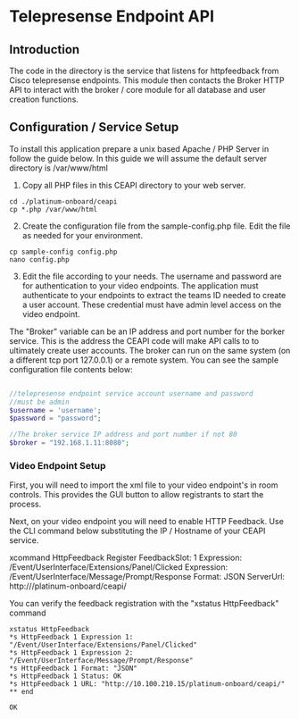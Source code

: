 # Telepresense Endpoint API

## Introduction

The code in the directory is the service that listens for httpfeedback from Cisco telepresense
endpoints.  This module then contacts the Broker HTTP API to interact with the broker / core module
for all database and user creation functions.

## Configuration / Service Setup

To install this application prepare a unix based Apache / PHP Server in follow the guide below.
In this guide we will assume the default server directory is /var/www/html

1. Copy all PHP files in this CEAPI directory to your web server.
```
cd ./platinum-onboard/ceapi
cp *.php /var/www/html
```
2. Create the configuration file from the sample-config.php file.  Edit the file
as needed for your environment.
```
cp sample-config config.php
nano config.php
```
3. Edit the file according to your needs.  The username and password are for authentication
to your video endpoints.  The application must authenticate to your endpoints to extract the
teams ID needed to create a user account.  These credential must have admin level access
on the video endpoint.

The "Broker" variable can be an IP address and port number for the borker service.  This is
the address the CEAPI code will make API calls to to ultimately create user accounts.
The broker can run on the same system (on a different tcp port 127.0.0.1) or a remote system.
You can see the sample configuration file contents below:

```php

//telepresense endpoint service account username and password
//must be admin
$username = 'username';  
$password = "password";

//The broker service IP address and port number if not 80
$broker = "192.168.1.11:8080";
```



### Video Endpoint Setup

First, you will need to import the xml file to your video endpoint's in room controls.  This
provides the GUI button to allow registrants to start the process.  


Next, on your video endpoint you will need to enable HTTP Feedback.  Use the CLI command below
substituting the IP / Hostname of your CEAPI service.

xcommand HttpFeedback Register FeedbackSlot: 1
Expression: /Event/UserInterface/Extensions/Panel/Clicked
Expression: /Event/UserInterface/Message/Prompt/Response
Format: JSON
ServerUrl: http://<ip address>/platinum-onboard/ceapi/


You can verify the feedback registration with the "xstatus HttpFeedback" command

```
xstatus HttpFeedback
*s HttpFeedback 1 Expression 1: "/Event/UserInterface/Extensions/Panel/Clicked"
*s HttpFeedback 1 Expression 2: "/Event/UserInterface/Message/Prompt/Response"
*s HttpFeedback 1 Format: "JSON"
*s HttpFeedback 1 Status: OK
*s HttpFeedback 1 URL: "http://10.100.210.15/platinum-onboard/ceapi/"
** end

OK
```
